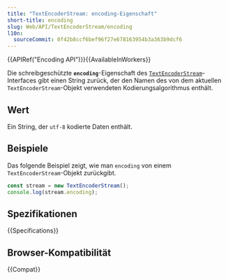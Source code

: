 ```yaml
---
title: "TextEncoderStream: encoding-Eigenschaft"
short-title: encoding
slug: Web/API/TextEncoderStream/encoding
l10n:
  sourceCommit: 0f42b8ccf6bef96f27e678163954b3a363b9dcf6
---
```


{{APIRef("Encoding API")}}{{AvailableInWorkers}}

Die schreibgeschützte **`encoding`**-Eigenschaft des [`TextEncoderStream`](/de/docs/Web/API/TextEncoderStream)-Interfaces gibt einen String zurück, der den Namen des von dem aktuellen `TextEncoderStream`-Objekt verwendeten Kodierungsalgorithmus enthält.

## Wert

Ein String, der `utf-8` kodierte Daten enthält.

## Beispiele

Das folgende Beispiel zeigt, wie man `encoding` von einem `TextEncoderStream`-Objekt zurückgibt.

```js
const stream = new TextEncoderStream();
console.log(stream.encoding);
```

## Spezifikationen

{{Specifications}}

## Browser-Kompatibilität

{{Compat}}
